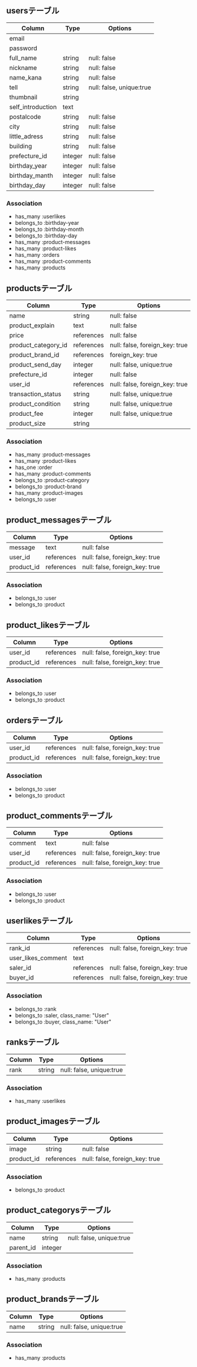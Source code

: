 ## usersテーブル
|Column|Type|Options|
|------|----|-------|
|email|||
|password|||
|full_name|string|null: false|
|nickname|string|null: false|
|name_kana|string|null: false|
|tell|string|null: false, unique:true|
|thumbnail|string||
|self_introduction|text||
|postalcode|string|null: false|
|city|string|null: false|
|little_adress|string|null: false|
|building|string|null: false|
|prefecture_id|integer|null: false|
|birthday_year|integer|null: false|
|birthday_manth|integer|null: false|
|birthday_day|integer|null: false|

### Association
- has_many :userlikes
- belongs_to :birthday-year
- belongs_to :birthday-month
- belongs_to :birthday-day
- has_many :product-messages
- has_many :product-likes
- has_many :orders
- has_many :product-comments
- has_many :products



## productsテーブル
|Column|Type|Options|
|------|----|-------|
|name|string|null: false|
|product_explain|text|null: false|
|price|references|null: false|
|product_category_id|references|null: false, foreign_key: true|
|product_brand_id|references|foreign_key: true|
|product_send_day|integer|null: false, unique:true|
|prefecture_id|integer|null: false|
|user_id|references|null: false, foreign_key: true|　（販売者）
|transaction_status|string|null: false, unique:true|
|product_condition|string|null: false, unique:true|
|product_fee|integer|null: false, unique:true|
|product_size|string||

### Association
- has_many :product-messages
- has_many :product-likes
- has_one :order
- has_many :product-comments
- belongs_to :product-category
- belongs_to :product-brand
- has_many :product-images
- belongs_to :user



## product_messagesテーブル
|Column|Type|Options|
|------|----|-------|
|message|text|null: false|
|user_id|references|null: false, foreign_key: true|　（メッセージを送信した人）
|product_id|references|null: false, foreign_key: true|

### Association
- belongs_to :user
- belongs_to :product



## product_likesテーブル
|Column|Type|Options|
|------|----|-------|
|user_id|references|null: false, foreign_key: true|　（いいねをした人）
|product_id|references|null: false, foreign_key: true|

### Association
- belongs_to :user
- belongs_to :product



## ordersテーブル
|Column|Type|Options|
|------|----|-------|
|user_id|references|null: false, foreign_key: true|　(購入者)
|product_id|references|null: false, foreign_key: true|

### Association
- belongs_to :user
- belongs_to :product



## product_commentsテーブル
|Column|Type|Options|
|------|----|-------|
|comment|text|null: false|
|user_id|references|null: false, foreign_key: true|
|product_id|references|null: false, foreign_key: true|

### Association
- belongs_to :user
- belongs_to :product



## userlikesテーブル
|Column|Type|Options|
|------|----|-------|
|rank_id|references|null: false, foreign_key: true|
|user_likes_comment|text||
|saler_id|references|null: false, foreign_key: true|　（販売者かつ、likeを受け取った人）
|buyer_id|references|null: false, foreign_key: true|　（購入者かつ、likeを送った人）


### Association
- belongs_to :rank
- belongs_to :saler, class_name: "User"
- belongs_to :buyer, class_name: "User"



## ranksテーブル
|Column|Type|Options|
|------|----|-------|
|rank|string|null: false, unique:true|

### Association
- has_many :userlikes



## product_imagesテーブル
|Column|Type|Options|
|------|----|-------|
|image|string|null: false|
|product_id|references|null: false, foreign_key: true|

### Association
- belongs_to :product



## product_categorysテーブル
|Column|Type|Options|
|------|----|-------|
|name|string|null: false, unique:true|
|parent_id|integer||

### Association
- has_many :products



## product_brandsテーブル
|Column|Type|Options|
|------|----|-------|
|name|string|null: false, unique:true|

### Association
- has_many :products
